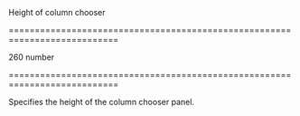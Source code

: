 <!--**
/*-------------------------------------------
    Auto-generated file. Do not modify.
-------------------------------------------

**-->
<!--d-->Height of column chooser<!--/d-->
===========================================================================
<!--default-->260<!--/default-->
<!--type-->number<!--/type-->
===========================================================================

<!--shortDescription-->
Specifies the height of the column chooser panel.
<!--/shortDescription-->

<!--fullDescription-->

<!--/fullDescription-->